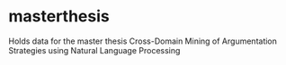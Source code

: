 # masterthesis
Holds data for the master thesis Cross-Domain Mining of Argumentation Strategies using Natural Language Processing
